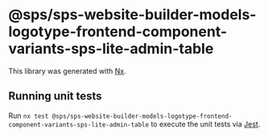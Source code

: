 # @sps/sps-website-builder-models-logotype-frontend-component-variants-sps-lite-admin-table

This library was generated with [Nx](https://nx.dev).

## Running unit tests

Run `nx test @sps/sps-website-builder-models-logotype-frontend-component-variants-sps-lite-admin-table` to execute the unit tests via [Jest](https://jestjs.io).
